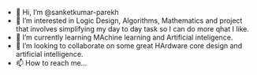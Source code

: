 - 👋 Hi, I’m @sanketkumar-parekh
- 👀 I’m interested in Logic Design, Algorithms, Mathematics and project that involves simplifying my day to day task so I can do more qhat I like. 
- 🌱 I’m currently learning MAchine learning and Artificial inteligence.
- 💞️ I’m looking to collaborate on some great HArdware core design and artificial intelligence.
- 📫 How to reach me...

<!---
sanketkumar-parekh/sanketkumar-parekh is a ✨ special ✨ repository because its `README.md` (this file) appears on your GitHub profile.
You can click the Preview link to take a look at your changes.
--->
